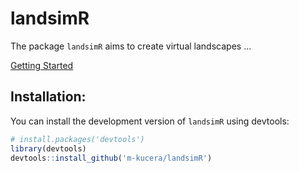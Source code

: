 
<!-- README.md is generated from README.Rmd. Please edit that file -->

# landsimR

<!-- badges: start -->
<!-- badges: end -->

The package `landsimR` aims to create virtual landscapes …

[Getting Started](articles/landsimR.html)

## Installation:

You can install the development version of `landsimR` using devtools:

``` r
# install.packages('devtools')
library(devtools)
devtools::install_github('m-kucera/landsimR')
```

<!-- use devtools::build_readme() -->
